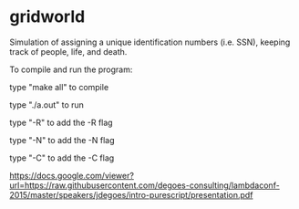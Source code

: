# gridworld
Simulation of assigning a unique identification numbers (i.e. SSN), keeping track of people, life, and death.

To compile and run the program:

type "make all" to compile

type "./a.out" to run

type "-R" to add the -R flag

type "-N" to add the -N flag

type "-C" to add the -C flag

https://docs.google.com/viewer?url=https://raw.githubusercontent.com/degoes-consulting/lambdaconf-2015/master/speakers/jdegoes/intro-purescript/presentation.pdf



